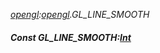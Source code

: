 _[opengl](../../modules/opengl/opengl-module.md):[opengl](../../modules/opengl/opengl-module.md).GL\_LINE\_SMOOTH_
##### Const GL\_LINE\_SMOOTH:[Int](../../modules/wonkey/wonkey-types-int.md)
